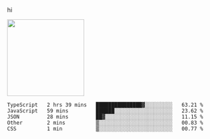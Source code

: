 hi

<img height="180em" src="https://github-readme-stats.vercel.app/api?username=AProductiveNerd&show_icons=true&hide_border=true&&count_private=true&include_all_commits=true" />

<!--START_SECTION:waka-->
```text
TypeScript   2 hrs 39 mins   ███████████████▓░░░░░░░░░   63.21 % 
JavaScript   59 mins         ██████░░░░░░░░░░░░░░░░░░░   23.62 % 
JSON         28 mins         ██▓░░░░░░░░░░░░░░░░░░░░░░   11.15 % 
Other        2 mins          ▒░░░░░░░░░░░░░░░░░░░░░░░░   00.83 % 
CSS          1 min           ▒░░░░░░░░░░░░░░░░░░░░░░░░   00.77 % 
```
<!--END_SECTION:waka-->
